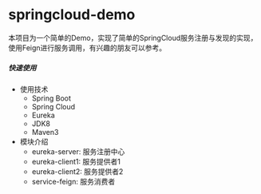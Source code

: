 # springcloud-demo
本项目为一个简单的Demo，实现了简单的SpringCloud服务注册与发现的实现，使用Feign进行服务调用，有兴趣的朋友可以参考。

##### 快速使用
- 使用技术
  - Spring Boot
  - Spring Cloud
  - Eureka
  - JDK8
  - Maven3
- 模块介绍
  - eureka-server: 服务注册中心
  - eureka-client1: 服务提供者1
  - eureka-client2: 服务提供者2
  - service-feign: 服务消费者
